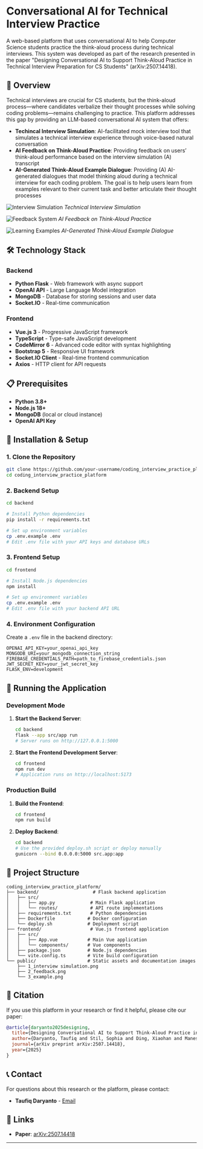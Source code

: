 # Conversational AI for Technical Interview Practice

A web-based platform that uses conversational AI to help Computer Science students practice the think-aloud process during technical interviews. This system was developed as part of the research presented in the paper "Designing Conversational AI to Support Think-Aloud Practice in Technical Interview Preparation for CS Students" (arXiv:2507.14418).

## 🎯 Overview

Technical interviews are crucial for CS students, but the think-aloud process—where candidates verbalize their thought processes while solving coding problems—remains challenging to practice. This platform addresses this gap by providing an LLM-based conversational AI system that offers:

- **Techincal Interview Simulation**: AI-facilitated mock interview tool that simulates a technical interview experience through  voice-based natural conversation
- **AI Feedback on Think-Aloud Practice**: Providing feedback on users’ think-aloud performance based on the interview simulation (A) transcript
- **AI-Generated Think-Aloud Example Dialogue**: Providing (A) AI-generated dialogues that model thinking aloud during a technical interview for each coding problem. The goal is to help users learn from examples relevant to their current task and better articulate their thought processes

![Interview Simulation](public/1_interview%20simulation.png)
*Technical Interview Simulation*

![Feedback System](public/2_feedback.png)
*AI Feedback on Think-Aloud Practice*

![Learning Examples](public/3_example.png)
*AI-Generated Think-Aloud Example Dialogue*



## 🛠️ Technology Stack

### Backend
- **Python Flask** - Web framework with async support
- **OpenAI API** - Large Language Model integration
- **MongoDB** - Database for storing sessions and user data
- **Socket.IO** - Real-time communication


### Frontend
- **Vue.js 3** - Progressive JavaScript framework
- **TypeScript** - Type-safe JavaScript development
- **CodeMirror 6** - Advanced code editor with syntax highlighting
- **Bootstrap 5** - Responsive UI framework
- **Socket.IO Client** - Real-time frontend communication
- **Axios** - HTTP client for API requests

## 📋 Prerequisites

- **Python 3.8+**
- **Node.js 18+**
- **MongoDB** (local or cloud instance)
- **OpenAI API Key**


## 🔧 Installation & Setup

### 1. Clone the Repository
```bash
git clone https://github.com/your-username/coding_interview_practice_platform.git
cd coding_interview_practice_platform
```

### 2. Backend Setup
```bash
cd backend

# Install Python dependencies
pip install -r requirements.txt

# Set up environment variables
cp .env.example .env
# Edit .env file with your API keys and database URLs
```

### 3. Frontend Setup
```bash
cd frontend

# Install Node.js dependencies
npm install

# Set up environment variables
cp .env.example .env
# Edit .env file with your backend API URL
```

### 4. Environment Configuration

Create a `.env` file in the backend directory:
```env
OPENAI_API_KEY=your_openai_api_key
MONGODB_URI=your_mongodb_connection_string
FIREBASE_CREDENTIALS_PATH=path_to_firebase_credentials.json
JWT_SECRET_KEY=your_jwt_secret_key
FLASK_ENV=development
```

## 🚀 Running the Application

### Development Mode

1. **Start the Backend Server**:
   ```bash
   cd backend
   flask --app src/app run
   # Server runs on http://127.0.0.1:5000
   ```

2. **Start the Frontend Development Server**:
   ```bash
   cd frontend
   npm run dev
   # Application runs on http://localhost:5173
   ```

### Production Build

1. **Build the Frontend**:
   ```bash
   cd frontend
   npm run build
   ```

2. **Deploy Backend**:
   ```bash
   cd backend
   # Use the provided deploy.sh script or deploy manually
   gunicorn --bind 0.0.0.0:5000 src.app:app
   ```

## 📁 Project Structure

```
coding_interview_practice_platform/
├── backend/                    # Flask backend application
│   ├── src/
│   │   ├── app.py             # Main Flask application
│   │   └── routes/            # API route implementations
│   ├── requirements.txt       # Python dependencies
│   ├── Dockerfile            # Docker configuration
│   └── deploy.sh             # Deployment script
├── frontend/                  # Vue.js frontend application
│   ├── src/
│   │   ├── App.vue           # Main Vue application
│   │   └── components/       # Vue components
│   ├── package.json          # Node.js dependencies
│   └── vite.config.ts        # Vite build configuration
└── public/                   # Static assets and documentation images
    ├── 1_interview simulation.png
    ├── 2_feedback.png
    └── 3_example.png
```


## 📝 Citation

If you use this platform in your research or find it helpful, please cite our paper:

```bibtex
@article{daryanto2025designing,
  title={Designing Conversational AI to Support Think-Aloud Practice in Technical Interview Preparation for CS Students},
  author={Daryanto, Taufiq and Stil, Sophia and Ding, Xiaohan and Manesh, Daniel and Lee, Sang Won and Lee, Tim and Lunn, Stephanie and Rodriguez, Sarah and Brown, Chris},
  journal={arXiv preprint arXiv:2507.14418},
  year={2025}
}
```


## 📞 Contact

For questions about this research or the platform, please contact:

- **Taufiq Daryanto** - [Email](mailto:taufiqhd@vt.edu)

## 🔗 Links

- **Paper**: [arXiv:2507.14418](https://arxiv.org/abs/2507.14418)

---

